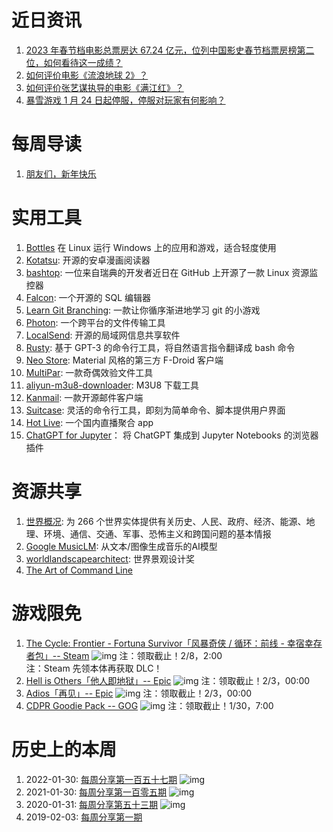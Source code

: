 # 近日资讯

1. [2023 年春节档电影总票房达 67.24 亿元，位列中国影史春节档票房榜第二位，如何看待这一成绩？](https://www.zhihu.com/question/580834778)
2. [如何评价电影《流浪地球 2》？](https://www.zhihu.com/question/578256937)
3. [如何评价张艺谋执导的电影《满江红》？](https://www.zhihu.com/question/578628171)
4. [暴雪游戏 1 月 24 日起停服，停服对玩家有何影响？](https://www.zhihu.com/question/580049853)

# 每周导读

1. [朋友们，新年快乐](https://mp.weixin.qq.com/s/24EQk84H39ZaTWYoWBklGg)

# 实用工具

1. [Bottles](https://github.com/bottlesdevs/Bottles) 在 Linux 运行 Windows 上的应用和游戏，适合轻度使用
2. [Kotatsu](https://github.com/KotatsuApp/Kotatsu): 开源的安卓漫画阅读器
3. [bashtop](https://github.com/aristocratos/bashtop): 一位来自瑞典的开发者近日在 GitHub 上开源了一款 Linux 资源监控器
4. [Falcon](https://github.com/plotly/falcon): 一个开源的 SQL 编辑器
5. [Learn Git Branching](https://github.com/pcottle/learnGitBranching): 一款让你循序渐进地学习 git 的小游戏
6. [Photon](https://github.com/abhi16180/photon): 一个跨平台的文件传输工具
7. [LocalSend](https://github.com/localsend/localsend): 开源的局域网信息共享软件
8. [Rusty](https://github.com/zahidkhawaja/rusty): 基于 GPT-3 的命令行工具，将自然语言指令翻译成 bash 命令
9. [Neo Store](https://github.com/NeoApplications/Neo-Store): Material 风格的第三方 F-Droid 客户端
10. [MultiPar](https://github.com/Yutaka-Sawada/MultiPar): 一款奇偶效验文件工具
11. [aliyun-m3u8-downloader](https://github.com/lbbniu/aliyun-m3u8-downloader/): M3U8 下载工具
12. [Kanmail](https://github.com/Oxygem/Kanmail): 一款开源邮件客户端
13. [Suitcase](https://github.com/Impedimenta/Suitcase): 灵活的命令行工具，即刻为简单命令、脚本提供用户界面
14. [Hot Live](https://github.com/Jackiu1997/hot_live): 一个国内直播聚合 app
15. [ChatGPT for Jupyter](https://github.com/TiesdeKok/chat-gpt-jupyter-extension)： 将 ChatGPT 集成到 Jupyter Notebooks 的浏览器插件

# 资源共享

1. [世界概况](https://www.cia.gov/the-world-factbook/): 为 266 个世界实体提供有关历史、人民、政府、经济、能源、地理、环境、通信、交通、军事、恐怖主义和跨国问题的基本情报
2. [Google MusicLM](https://google-research.github.io/seanet/musiclm/examples/): 从文本/图像生成音乐的AI模型 
3. [worldlandscapearchitect](https://worldlandscapearchitect.com/): 世界景观设计奖
4. [The Art of Command Line](https://github.com/jlevy/the-art-of-command-line/)

# 游戏限免

1. [The Cycle: Frontier - Fortuna Survivor「风暴奇侠 / 循环：前线 - 幸宿幸存者包」-- Steam](https://store.steampowered.com/app/2089570/The_Cycle_Frontier__Fortuna_Survivor/)
![img]()
注：领取截止！2/8，2:00  
注：Steam 先领本体再获取 DLC！
2. [Hell is Others「他人即地狱」-- Epic](https://store.epicgames.com/p/hell-is-others-789262)
![img]()
注：领取截止！2/3，00:00
3. [Adios「再见」-- Epic](https://store.epicgames.com/p/adios-b378b4)
![img]()
注：领取截止！2/3，00:00
4. [CDPR Goodie Pack -- GOG](https://www.gog.com/#giveaway)
![img]()
注：领取截止！1/30，7:00

# 历史上的本周

1. 2022-01-30: [每周分享第一百五十七期](https://mp.weixin.qq.com/s/qmjRAlIHp8lnzOs7X0VO3Q)
![img](https://mmbiz.qpic.cn/sz_mmbiz_jpg/pDARXZuibAKQKMic1OcR4p1rtcMWY8zoIx9NIYDxDSm0uejUxQpWMV9O1VX7e50MAyCynvhQ3fbsiauS2KEGbpqag/640?wx_fmt=jpeg&wxfrom=5&wx_lazy=1&wx_co=1)
2. 2021-01-30: [每周分享第一百零五期](https://mp.weixin.qq.com/s/FvcWdPrqSGtXIo72r_YRqg)
![img](https://mmbiz.qpic.cn/sz_mmbiz_jpg/pDARXZuibAKT8PDDibMFRLibSSNtIqrsJI4q6Y96c8TGPBWtXodZk1MrCGbA5a6NHBJEDp6JxehfxECnjUMstUskg/640?wx_fmt=jpeg&wxfrom=5&wx_lazy=1&wx_co=1)
3. 2020-01-31: [每周分享第五十三期](https://mp.weixin.qq.com/s/0ikKaoeSE0Y-A_Twhay9tw)
![img](https://mmbiz.qpic.cn/sz_mmbiz_jpg/pDARXZuibAKQq642DZib2lJRaGDxPZlO5OmYlsg9NXSPMcslpvdxibVFauicV4DFmApudfeCicLLxGqPcs0FjqjKcHw/640?wx_fmt=jpeg&wxfrom=5&wx_lazy=1&wx_co=1)
4. 2019-02-03: [每周分享第一期](https://mp.weixin.qq.com/s/UXtdDNh78_RsJthQF4jnCA)
